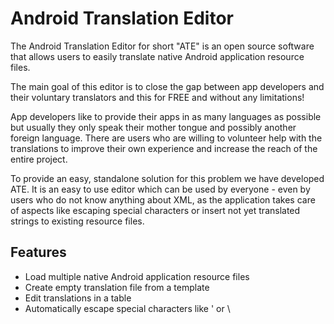 # Android Translation Editor

The Android Translation Editor for short "ATE" is an open source
software that allows users to easily translate native Android application resource files.

The main goal of this editor is to close the gap between app developers and their voluntary translators and this for FREE and without any limitations!

App developers like to provide their apps in as many languages as possible but usually they only speak their mother tongue and possibly another foreign language. 
There are users who are willing to volunteer help with the translations to improve their own experience and increase the reach of the entire project.

To provide an easy, standalone solution for this problem we have developed ATE. 
It is an easy to use editor which can be used by everyone - even by users who do not know anything about XML, as the application takes care of aspects like escaping special characters or insert not yet translated strings to existing resource files.


## Features
* Load multiple native Android application resource files
* Create empty translation file from a template
* Edit translations in a table
* Automatically escape special characters like ' or \
